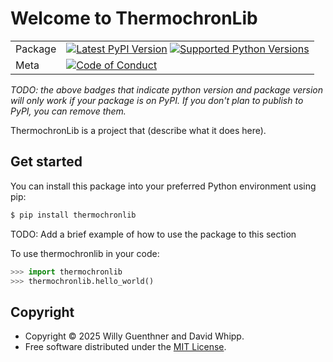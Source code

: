 # Welcome to ThermochronLib

|        |        |
|--------|--------|
| Package | [![Latest PyPI Version](https://img.shields.io/pypi/v/thermochronlib.svg)](https://pypi.org/project/thermochronlib/) [![Supported Python Versions](https://img.shields.io/pypi/pyversions/thermochronlib.svg)](https://pypi.org/project/thermochronlib/)  |
| Meta   | [![Code of Conduct](https://img.shields.io/badge/Contributor%20Covenant-v2.0%20adopted-ff69b4.svg)](CODE_OF_CONDUCT.md) |

*TODO: the above badges that indicate python version and package version will only work if your package is on PyPI.
If you don't plan to publish to PyPI, you can remove them.*

ThermochronLib is a project that (describe what it does here).

## Get started

You can install this package into your preferred Python environment using pip:

```bash
$ pip install thermochronlib
```

TODO: Add a brief example of how to use the package to this section

To use thermochronlib in your code:

```python
>>> import thermochronlib
>>> thermochronlib.hello_world()
```

## Copyright

- Copyright © 2025 Willy Guenthner and David Whipp.
- Free software distributed under the [MIT License](./LICENSE).
